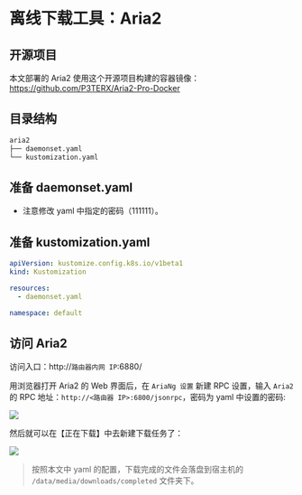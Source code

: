 # 离线下载工具：Aria2

## 开源项目

本文部署的 Aria2 使用这个开源项目构建的容器镜像：https://github.com/P3TERX/Aria2-Pro-Docker

## 目录结构

```txt
aria2
├── daemonset.yaml
└── kustomization.yaml
```

## 准备 daemonset.yaml

<FileBlock showLineNumbers title="daemonset.yaml" file="home-network/aria2.yaml" />

* 注意修改 yaml 中指定的密码（111111）。

## 准备 kustomization.yaml

```yaml title="kustomization.yaml"
apiVersion: kustomize.config.k8s.io/v1beta1
kind: Kustomization

resources:
  - daemonset.yaml

namespace: default
```

## 访问 Aria2

访问入口：http://`路由器内网 IP`:6880/

用浏览器打开 Aria2 的 Web 界面后，在 `AriaNg 设置` 新建 RPC 设置，输入 `Aria2`  的 RPC 地址：`http://<路由器 IP>:6800/jsonrpc`，密码为 yaml 中设置的密码:

![](https://image-host-1251893006.cos.ap-chengdu.myqcloud.com/2024%2F05%2F22%2F20240522093337.png)

然后就可以在【正在下载】中去新建下载任务了：

![](https://image-host-1251893006.cos.ap-chengdu.myqcloud.com/2024%2F05%2F22%2F20240522093648.png)

> 按照本文中 yaml 的配置，下载完成的文件会落盘到宿主机的 `/data/media/downloads/completed` 文件夹下。
